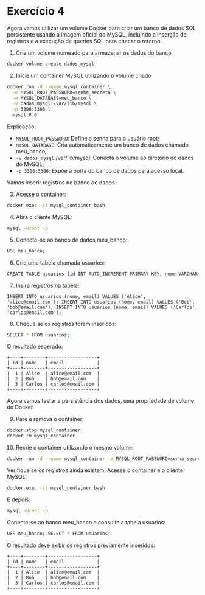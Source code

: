 # Exercício 4

Agora vamos utilizar um volume Docker para criar um banco de dados SQL persistente usando a imagem oficial do MySQL, incluindo a inserção de registros e a execução de queries SQL para checar o retorno. 

1. Crie um volume nomeado para armazenar os dados do banco 

```bash 
docker volume create dados_mysql 
``` 

2. Inicie um container MySQL utilizando o volume criado 

```bash 
docker run -d --name mysql_container \
  -e MYSQL_ROOT_PASSWORD=senha_secreta \
  -e MYSQL_DATABASE=meu_banco \
  -v dados_mysql:/var/lib/mysql \
  -p 3306:3306 \
  mysql:8.0 
``` 

Explicação: 

- `MYSQL_ROOT_PASSWORD`: Define a senha para o usuário root; 
- `MYSQL_DATABASE`: Cria automaticamente um banco de dados chamado meu_banco; 
- `-v dados_mysql`:/var/lib/mysql: Conecta o volume ao diretório de dados do MySQL; 
- `-p 3306:3306`: Expõe a porta do banco de dados para acesso local. 

Vamos inserir registros no banco de dados. 

3. Acesse o container: 

```bash 
docker exec -it mysql_container bash 
``` 
 
4. Abra o cliente MySQL: 

```bash 
mysql -uroot -p 
``` 

5. Conecte-se ao banco de dados meu_banco: 

```bash 
USE meu_banco; 
``` 

6. Crie uma tabela chamada usuarios: 

```bash 
CREATE TABLE usuarios (id INT AUTO_INCREMENT PRIMARY KEY, nome VARCHAR(50) NOT NULL, email VARCHAR(50) NOT NULL); 
``` 

7. Insira registros na tabela: 

```mysql 
INSERT INTO usuarios (nome, email) VALUES ('Alice', 'alice@email.com'); INSERT INTO usuarios (nome, email) VALUES ('Bob', 'bob@email.com'); INSERT INTO usuarios (nome, email) VALUES ('Carlos', 'carlos@email.com'); 
``` 

8. Cheque se os registros foram inseridos: 

```bash 
SELECT * FROM usuarios; 
``` 

O resultado esperado: 

```
+----+--------+------------------+
| id | nome   | email            |
+----+--------+------------------+
|  1 | Alice  | alice@email.com  |
|  2 | Bob    | bob@email.com    |
|  3 | Carlos | carlos@email.com |
+----+--------+------------------+
``` 

Agora vamos testar a persistência dos dados, uma propriedade de volume do Docker. 

9. Pare e remova o container: 

```bash 
docker stop mysql_container 
docker rm mysql_container 
``` 

10. Recrie o container utilizando o mesmo volume: 

```bash 
docker run -d --name mysql_container -e MYSQL_ROOT_PASSWORD=senha_secreta -v dados_mysql:/var/lib/mysql -p 3306:3306 mysql:8.0 
``` 

Verifique se os registros ainda existem. Acesse o container e o cliente MySQL: 

```bash 
docker exec -it mysql_container bash 
``` 

E depois: 

```bash
mysql -uroot -p 
``` 

Conecte-se ao banco meu_banco e consulte a tabela usuarios: 

```bash 
USE meu_banco; SELECT * FROM usuarios; 
```

O resultado deve exibir os registros previamente inseridos: 

```
+----+--------+------------------+
| id | nome   | email            |
+----+--------+------------------+
|  1 | Alice  | alice@email.com  |
|  2 | Bob    | bob@email.com    |
|  3 | Carlos | carlos@email.com |
+----+--------+------------------+
```

 

 

 